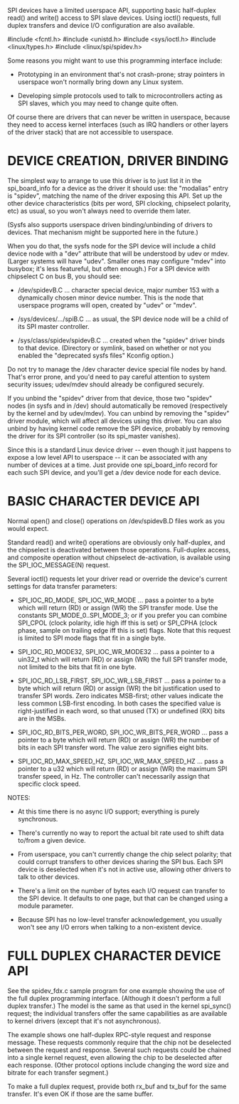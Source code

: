SPI devices have a limited userspace API, supporting basic half-duplex
read() and write() access to SPI slave devices.  Using ioctl() requests,
full duplex transfers and device I/O configuration are also available.

#include <fcntl.h>
#include <unistd.h>
#include <sys/ioctl.h>
#include <linux/types.h>
#include <linux/spi/spidev.h>

Some reasons you might want to use this programming interface include:

* Prototyping in an environment that's not crash-prone; stray pointers
in userspace won't normally bring down any Linux system.

* Developing simple protocols used to talk to microcontrollers acting
as SPI slaves, which you may need to change quite often.

Of course there are drivers that can never be written in userspace, because
they need to access kernel interfaces (such as IRQ handlers or other layers
of the driver stack) that are not accessible to userspace.


DEVICE CREATION, DRIVER BINDING
===============================
The simplest way to arrange to use this driver is to just list it in the
spi_board_info for a device as the driver it should use:  the "modalias"
entry is "spidev", matching the name of the driver exposing this API.
Set up the other device characteristics (bits per word, SPI clocking,
chipselect polarity, etc) as usual, so you won't always need to override
them later.

(Sysfs also supports userspace driven binding/unbinding of drivers to
devices.  That mechanism might be supported here in the future.)

When you do that, the sysfs node for the SPI device will include a child
device node with a "dev" attribute that will be understood by udev or mdev.
(Larger systems will have "udev".  Smaller ones may configure "mdev" into
busybox; it's less featureful, but often enough.)  For a SPI device with
chipselect C on bus B, you should see:

* /dev/spidevB.C ... character special device, major number 153 with
a dynamically chosen minor device number.  This is the node
that userspace programs will open, created by "udev" or "mdev".

* /sys/devices/.../spiB.C ... as usual, the SPI device node will
be a child of its SPI master controller.

* /sys/class/spidev/spidevB.C ... created when the "spidev" driver
binds to that device.  (Directory or symlink, based on whether
or not you enabled the "deprecated sysfs files" Kconfig option.)

Do not try to manage the /dev character device special file nodes by hand.
That's error prone, and you'd need to pay careful attention to system
security issues; udev/mdev should already be configured securely.

If you unbind the "spidev" driver from that device, those two "spidev" nodes
(in sysfs and in /dev) should automatically be removed (respectively by the
kernel and by udev/mdev).  You can unbind by removing the "spidev" driver
module, which will affect all devices using this driver.  You can also unbind
by having kernel code remove the SPI device, probably by removing the driver
for its SPI controller (so its spi_master vanishes).

Since this is a standard Linux device driver -- even though it just happens
to expose a low level API to userspace -- it can be associated with any number
of devices at a time.  Just provide one spi_board_info record for each such
SPI device, and you'll get a /dev device node for each device.


BASIC CHARACTER DEVICE API
==========================
Normal open() and close() operations on /dev/spidevB.D files work as you
would expect.

Standard read() and write() operations are obviously only half-duplex, and
the chipselect is deactivated between those operations.  Full-duplex access,
and composite operation without chipselect de-activation, is available using
the SPI_IOC_MESSAGE(N) request.

Several ioctl() requests let your driver read or override the device's current
settings for data transfer parameters:

* SPI_IOC_RD_MODE, SPI_IOC_WR_MODE ... pass a pointer to a byte which will
return (RD) or assign (WR) the SPI transfer mode.  Use the constants
SPI_MODE_0..SPI_MODE_3; or if you prefer you can combine SPI_CPOL
(clock polarity, idle high iff this is set) or SPI_CPHA (clock phase,
sample on trailing edge iff this is set) flags.
Note that this request is limited to SPI mode flags that fit in a
single byte.

* SPI_IOC_RD_MODE32, SPI_IOC_WR_MODE32 ... pass a pointer to a uin32_t
which will return (RD) or assign (WR) the full SPI transfer mode,
not limited to the bits that fit in one byte.

* SPI_IOC_RD_LSB_FIRST, SPI_IOC_WR_LSB_FIRST ... pass a pointer to a byte
which will return (RD) or assign (WR) the bit justification used to
transfer SPI words.  Zero indicates MSB-first; other values indicate
the less common LSB-first encoding.  In both cases the specified value
is right-justified in each word, so that unused (TX) or undefined (RX)
bits are in the MSBs.

* SPI_IOC_RD_BITS_PER_WORD, SPI_IOC_WR_BITS_PER_WORD ... pass a pointer to
a byte which will return (RD) or assign (WR) the number of bits in
each SPI transfer word.  The value zero signifies eight bits.

* SPI_IOC_RD_MAX_SPEED_HZ, SPI_IOC_WR_MAX_SPEED_HZ ... pass a pointer to a
u32 which will return (RD) or assign (WR) the maximum SPI transfer
speed, in Hz.  The controller can't necessarily assign that specific
clock speed.

NOTES:

* At this time there is no async I/O support; everything is purely
synchronous.

* There's currently no way to report the actual bit rate used to
shift data to/from a given device.

* From userspace, you can't currently change the chip select polarity;
that could corrupt transfers to other devices sharing the SPI bus.
Each SPI device is deselected when it's not in active use, allowing
other drivers to talk to other devices.

* There's a limit on the number of bytes each I/O request can transfer
to the SPI device.  It defaults to one page, but that can be changed
using a module parameter.

* Because SPI has no low-level transfer acknowledgement, you usually
won't see any I/O errors when talking to a non-existent device.


FULL DUPLEX CHARACTER DEVICE API
================================

See the spidev_fdx.c sample program for one example showing the use of the
full duplex programming interface.  (Although it doesn't perform a full duplex
transfer.)  The model is the same as that used in the kernel spi_sync()
request; the individual transfers offer the same capabilities as are
available to kernel drivers (except that it's not asynchronous).

The example shows one half-duplex RPC-style request and response message.
These requests commonly require that the chip not be deselected between
the request and response.  Several such requests could be chained into
a single kernel request, even allowing the chip to be deselected after
each response.  (Other protocol options include changing the word size
and bitrate for each transfer segment.)

To make a full duplex request, provide both rx_buf and tx_buf for the
same transfer.  It's even OK if those are the same buffer.

